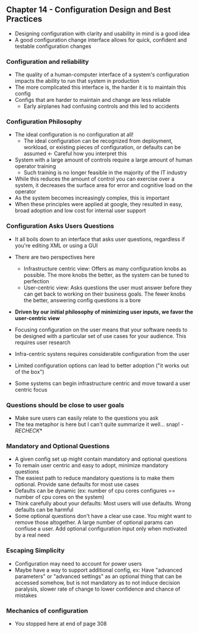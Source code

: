 
## Chapter 14 - Configuration Design and Best Practices
- Designing configuration with clarity and usability in mind is a good idea
- A good configuration change interface allows for quick, confident and testable configuration changes

### Configuration and reliability
- The quality of a human-computer interface of a system's configuration impacts the ability to run that system in production
- The more complicated this interface is, the harder it is to maintain this config
- Configs that are harder to maintain and change are less reliable
    - Early airplanes had confusing controls and this led to accidents

### Configuration Philosophy
- The ideal configuration is no configuration at all!
    - The ideal configuration can be recognized from deployment, workload, or existing pieces of configuration, or defaults can be assumed <- Careful how you interpret this
- System with a large amount of controls require a large amount of human operator training
    - Such training is no longer feasible in the majority of the IT industry
- While this reduces the amount of control you can exercise over a system, it decreases the surface area for error and cognitive load on the operator
- As the system becomes increasingly complex, this is important
- When these principles were applied at google, they resulted in easy, broad adoption and low cost for internal user support

### Configuration Asks Users Questions
- It all boils down to an interface that asks user questions, regardless if you're editing XML or using a GUI
- There are two perspectives here
    - Infrastructure centric view: Offers as many configuration knobs as possible. The more knobs the better, as the system can be tuned to perfection
    - User-centric view: Asks questions the user must answer before they can get back to working on their business goals. The fewer knobs the better, answering config questions is a bore 

- **Driven by our initial philosophy of minimizing user inputs, we favor the user-centric view**
- Focusing configuration on the user means that your software needs to be designed with a particular set of use cases for your audience. This requires user research
- Infra-centric systens requires considerable configuration from the user
- Limited configuration options can lead to better adoption ("it works out of the box")
- Some systems can begin infrastructure centric and move toward a user centric focus

### Questions should be close to user goals
- Make sure users can easily relate to the questions you ask
- The tea metaphor is here but I can't quite summarize it well... snap! - *RECHECK**

### Mandatory and Optional Questions
- A given config set up might contain mandatory and optional questions
- To remain user centric and easy to adopt, minimize mandatory questions
- The easiest path to reduce mandatory questions is to make them optional. Provide sane defaults for most use cases
- Defaults can be dynamic (ex: number of cpu cores configures == number of cpu cores on the system)
- Think carefully about your defaults: Most users will use defaults. Wrong defaults can be harmful
- Some optional questions don't have a clear use case. You might want to remove those altogether. A large number of optional params can confiuse a user. Add optional configuration input only when motivated by a real need

### Escaping Simplicity
- Configuration may need to account for power users
- Maybe have a way to support additional config, ex: Have "advanced parameters" or "advanced settings" as an optional thing that can be accessed somehow, but is not mandatory as to not induce decision paralysis, slower rate of change to lower confidence and chance of mistakes

### Mechanics of configuration
- You stopped here at end of page 308
